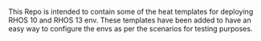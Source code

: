 This Repo is intended to contain some of the heat templates for deploying RHOS 10 and RHOS 13 env.
These templates have been added to have an easy way to configure the envs as per the scenarios for testing purposes.
